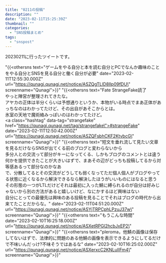 ```yaml
---
title: "0211の投稿"
description: ""
date: "2023-02-11T15:25:39Z"
thumbnail: ""
categories:
  - "SNS投稿まとめ"
tags:
  - "snspost"
---
```

20230211に行ったツイートです。
<!--more-->
"{{<othersns text=\"ゲームをやる自分と本を読む自分とPCでなんか趣味のことをやる自分とSNSを見る自分と働く自分が必要\" date=\"2023-02-11T12:55:30.000Z\" url=\"https://qunagi.qunagi.net/notice/ASZQgTLlD8Ilp09fDU\" screenname=\"Qunagi\">}}"
"{{<othersns text=\"Fate StrangeFake読了<br/>やっと陣営が整理されてきたな。<br/>アヤカの正体は半分くらいは予想通りというか、本物がいる時点でまあ正体があっちなのはわかってたけど、その出自があそこからとは。<br/>氷室の天地で魔術絡みっぽいのはわかってたけど。<br/><a class=\"hashtag\" data-tag=\"strangefake\" href=\"https://qunagi.qunagi.net/tag/strangefake\">#strangeFake</a>\" date=\"2023-02-11T12:50:42.000Z\" url=\"https://qunagi.qunagi.net/notice/ASZQFsbhCKF2KtvbcG\" screenname=\"Qunagi\">}}"
"{{<othersns text=\"短文を垂れ流して見たい文章を見るだけならSNSが出てくる前のブログと変わらないから<br/>多分人との交流って部分がキーになってくる、しかもブログのコメントとは違う何かを提供できたことが大きいはずで、まあその辺がどっちも投稿してるから対等感あるって部分なのかなあ<br/>で、分散してるとその交流がどうしても弱くなってただ個人個人がブログやってる状態に近くなるから解決できるなら解決したほうがいいものにはなると思う<br/>その形態の一つがLTLだけどそれは最初に入った鯖に縛られるのが自分は好みじゃないから別の方法があると嬉しいけど、なにかするほど興味はない<br/>自分にとっての最優先は興味のある投稿を見ることでそれはブログの時代から出来てたことだからな。\" date=\"2023-02-11T04:51:20.000Z\" url=\"https://qunagi.qunagi.net/notice/ASYjTRPCphLPzuJ37w\" screenname=\"Qunagi\">}}"
"{{<othersns text=\"もうこんな時間\" date=\"2023-02-10T16:25:18.000Z\" url=\"https://qunagi.qunagi.net/notice/ASXetRPGl2hcbJxEP2\" screenname=\"Qunagi\">}}"
"{{<othersns text=\"pleroma，他鯖の画像は保存してないはずで、法律的に問題のある他鯖の画像を表示できるようにしてるだけで不味いんだっけ?不味そうではあるな\" date=\"2023-02-10T16:25:02.000Z\" url=\"https://qunagi.qunagi.net/notice/ASXerxcC2KNLulIFm4\" screenname=\"Qunagi\">}}"
